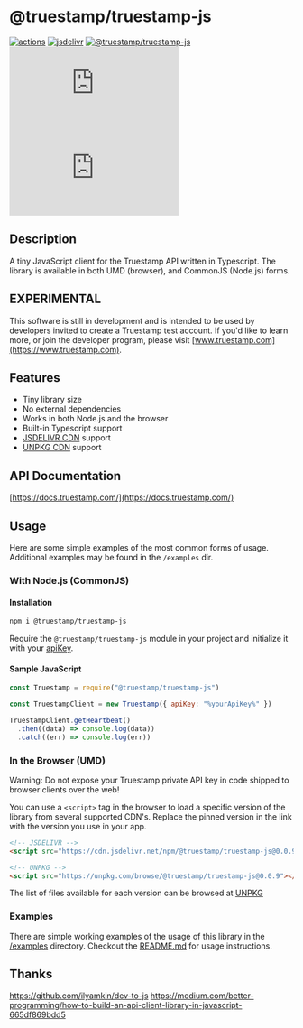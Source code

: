 # @truestamp/truestamp-js

[![actions](https://github.com/truestamp/truestamp-js/workflows/main/badge.svg?branch=main)](https://github.com/truestamp/truestamp-js/actions)
[![jsdelivr](https://data.jsdelivr.com/v1/package/npm/@truestamp/truestamp-js/badge)](https://www.jsdelivr.com/package/npm/@truestamp/truestamp-js)
[![@truestamp/truestamp-js](https://img.shields.io/npm/v/@truestamp/truestamp-js)](https://www.npmjs.com/package/@truestamp/truestamp-js)
[![gzip size](https://img.badgesize.io/https://unpkg.com/@truestamp/truestamp-js@0.0.3/dist/index.js?compression=gzip&max=25000&softmax=15000)](https://unpkg.com/browse/@truestamp/truestamp-js/)
[![brotli size](https://img.badgesize.io/https://unpkg.com/@truestamp/truestamp-js@0.0.3/dist/index.js?compression=brotli&max=25000&softmax=15000)](https://unpkg.com/browse/@truestamp/truestamp-js/)

## Description

A tiny JavaScript client for the Truestamp API written in Typescript. The library is available in both UMD (browser), and CommonJS (Node.js) forms.

## EXPERIMENTAL

This software is still in development and is intended to be used by developers invited to create a Truestamp test account. If you'd like to learn more, or join the developer program, please visit [www.truestamp.com](https://www.truestamp.com).

## Features

- Tiny library size
- No external dependencies
- Works in both Node.js and the browser
- Built-in Typescript support
- [JSDELIVR CDN](https://www.jsdelivr.com/package/npm/@truestamp/truestamp-js) support
- [UNPKG CDN](https://unpkg.com/browse/@truestamp/truestamp-js/) support

## API Documentation

[https://docs.truestamp.com/](https://docs.truestamp.com/)

## Usage

Here are some simple examples of the most common forms of usage. Additional examples may be found in the `/examples` dir.

### With Node.js (CommonJS)

#### Installation

```bash
npm i @truestamp/truestamp-js
```

Require the `@truestamp/truestamp-js` module in your project and initialize it with your [apiKey](https://app.truestamp.com).

#### Sample JavaScript

```js
const Truestamp = require("@truestamp/truestamp-js")

const TruestampClient = new Truestamp({ apiKey: "%yourApiKey%" })

TruestampClient.getHeartbeat()
  .then((data) => console.log(data))
  .catch((err) => console.log(err))
```

### In the Browser (UMD)

Warning: Do not expose your Truestamp private API key in code shipped to browser clients over the web!

You can use a `<script>` tag in the browser to load a specific version of the library from several supported CDN's. Replace the pinned version in the link with the version you use in your app.

```html
<!-- JSDELIVR -->
<script src="https://cdn.jsdelivr.net/npm/@truestamp/truestamp-js@0.0.9/dist/index.umd.min.js"></script>
```

```html
<!-- UNPKG -->
<script src="https://unpkg.com/browse/@truestamp/truestamp-js@0.0.9"></script>
```

The list of files available for each version can be browsed at [UNPKG](https://unpkg.com/@truestamp/truestamp-js/)

### Examples

There are simple working examples of the usage of this library in the [/examples](/examples) directory. Checkout the [README.md](examples/README.md) for usage instructions.

## Thanks

https://github.com/ilyamkin/dev-to-js
https://medium.com/better-programming/how-to-build-an-api-client-library-in-javascript-665df869bdd5
